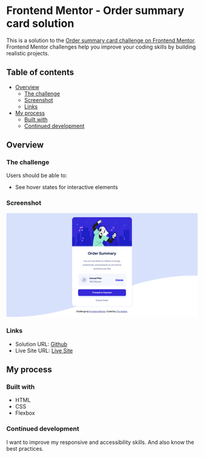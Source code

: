 # Frontend Mentor - Order summary card solution

This is a solution to the [Order summary card challenge on Frontend Mentor](https://www.frontendmentor.io/challenges/order-summary-component-QlPmajDUj). Frontend Mentor challenges help you improve your coding skills by building realistic projects. 

## Table of contents

- [Overview](#overview)
  - [The challenge](#the-challenge)
  - [Screenshot](#screenshot)
  - [Links](#links)
- [My process](#my-process)
  - [Built with](#built-with)
  - [Continued development](#continued-development)

## Overview

### The challenge

Users should be able to:

- See hover states for interactive elements

### Screenshot

![](./design/desktop-result.png)

### Links

- Solution URL: [Github](https://github.com/timavidon/frontend-mentor-c6)
- Live Site URL: [Live Site](https://your-live-site-url.com)

## My process

### Built with

- HTML
- CSS 
- Flexbox

### Continued development

I want to improve my responsive and accessibility skills. And also know the best practices.

